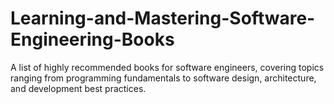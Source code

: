 # Learning-and-Mastering-Software-Engineering-Books
A list of highly recommended books for software engineers, covering topics ranging from programming fundamentals to software design, architecture, and development best practices.
